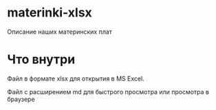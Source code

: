 # materinki-xlsx
Описание наших материнских плат
# Что внутри
Файл в формате xlsx для открытия в MS Excel.

Файл с расширением md для быстрого просмотра или просмотра в браузере
